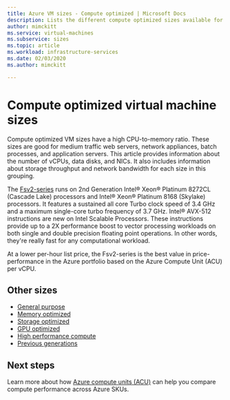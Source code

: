 ```yaml
---
title: Azure VM sizes - Compute optimized | Microsoft Docs
description: Lists the different compute optimized sizes available for virtual machines in Azure. Lists information about the number of vCPUs, data disks, and NICs as well as storage throughput and network bandwidth for sizes in this series.
author: mimckitt
ms.service: virtual-machines
ms.subservice: sizes
ms.topic: article
ms.workload: infrastructure-services
ms.date: 02/03/2020
ms.author: mimckitt

---
```


# Compute optimized virtual machine sizes

Compute optimized VM sizes have a high CPU-to-memory ratio. These sizes are good for medium traffic web servers, network appliances, batch processes, and application servers. This article provides information about the number of vCPUs, data disks, and NICs. It also includes information about storage throughput and network bandwidth for each size in this grouping.

The [Fsv2-series](fsv2-series.md) runs on 2nd Generation Intel® Xeon® Platinum 8272CL (Cascade Lake) processors and Intel® Xeon® Platinum 8168 (Skylake) processors. It features a sustained all core Turbo clock speed of 3.4 GHz and a maximum single-core turbo frequency of 3.7 GHz. Intel® AVX-512 instructions are new on Intel Scalable Processors. These instructions provide up to a 2X performance boost to vector processing workloads on both single and double precision floating point operations. In other words, they're really fast for any computational workload.

At a lower per-hour list price, the Fsv2-series is the best value in price-performance in the Azure portfolio based on the Azure Compute Unit (ACU) per vCPU.

## Other sizes

- [General purpose](sizes-general.md)
- [Memory optimized](sizes-memory.md)
- [Storage optimized](sizes-storage.md)
- [GPU optimized](sizes-gpu.md)
- [High performance compute](sizes-hpc.md)
- [Previous generations](sizes-previous-gen.md)

## Next steps

Learn more about how [Azure compute units (ACU)](acu.md) can help you compare compute performance across Azure SKUs.
